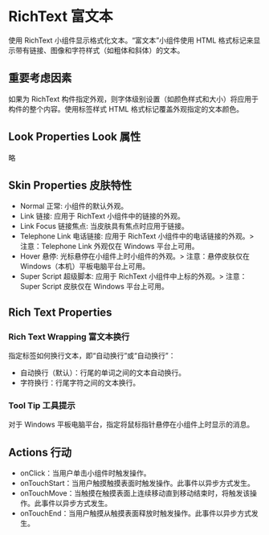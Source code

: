 # RichText 富文本
使用 RichText 小组件显示格式化文本。“富文本”小组件使用 HTML 格式标记来显示带有链接、图像和字符样式（如粗体和斜体）的文本。

## 重要考虑因素
如果为 RichText 构件指定外观，则字体级别设置（如颜色样式和大小）将应用于构件的整个内容。使用标签样式 HTML 格式标记覆盖外观指定的文本颜色。

## Look Properties Look 属性
略

## Skin Properties 皮肤特性
* Normal 正常: 小组件的默认外观。
* Link 链接: 应用于 RichText 小组件中的链接的外观。
* Link Focus 链接焦点: 当皮肤具有焦点时应用于链接。
* Telephone Link 电话链接: 应用于 RichText 小组件中的电话链接的外观。> 注意：Telephone Link 外观仅在 Windows 平台上可用。
* Hover 悬停: 光标悬停在小组件上时小组件的外观。> 注意：悬停皮肤仅在 Windows（本机）平板电脑平台上可用。
* Super Script 超级脚本: 应用于 RichText 小组件中上标的外观。> 注意：Super Script 皮肤仅在 Windows 平台上可用。

## Rich Text Properties
### Rich Text Wrapping 富文本换行
指定标签如何换行文本，即“自动换行”或“自动换行”：
* 自动换行（默认）：行尾的单词之间的文本自动换行。
* 字符换行：行尾字符之间的文本换行。

### Tool Tip 工具提示
对于 Windows 平板电脑平台，指定将鼠标指针悬停在小组件上时显示的消息。

## Actions 行动
* onClick：当用户单击小组件时触发操作。
* onTouchStart：当用户触摸触摸表面时触发操作。此事件以异步方式发生。
* onTouchMove：当触摸在触摸表面上连续移动直到移动结束时，将触发该操作。此事件以异步方式发生。
* onTouchEnd：当用户触摸从触摸表面释放时触发操作。此事件以异步方式发生。